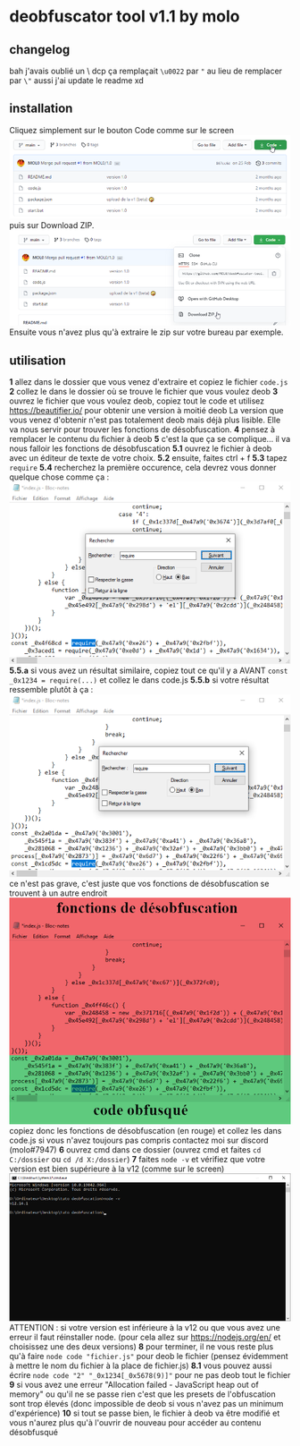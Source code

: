 # deobfuscator tool v1.1 by molo
## changelog
bah j'avais oublié un \ dcp ça remplaçait `\u0022` par `"` au lieu de remplacer par `\"`
aussi j'ai update le readme xd
## installation
Cliquez simplement sur le bouton Code comme sur le screen
![code](./images/code.png)
puis sur Download ZIP.
![download](./images/download.png)
Ensuite vous n'avez plus qu'à extraire le zip sur votre bureau par exemple.
## utilisation
**1** allez dans le dossier que vous venez d'extraire et copiez le fichier `code.js`
**2** collez le dans le dossier où se trouve le fichier que vous voulez deob
**3** ouvrez le fichier que vous voulez deob, copiez tout le code et utilisez https://beautifier.io/ pour obtenir une version à moitié deob
La version que vous venez d'obtenir n'est pas totalement deob mais déjà plus lisible. Elle va nous servir pour trouver les fonctions de désobfuscation.
**4** pensez à remplacer le contenu du fichier à deob
**5** c'est la que ça se complique... il va nous falloir les fonctions de désobfuscation
**5.1** ouvrez le fichier à deob avec un éditeur de texte de votre choix.
**5.2** ensuite, faites ctrl + f
**5.3** tapez `require`
**5.4** recherchez la première occurence, cela devrez vous donner quelque chose comme ça :
![require](./images/require.png)
**5.5.a** si vous avez un résultat similaire, copiez tout ce qu'il y a AVANT `const _0x1234 = require(...)` et collez le dans code.js
**5.5.b** si votre résultat ressemble plutôt à ça :
![require2](./images/require2.png)
ce n'est pas grave, c'est juste que vos fonctions de désobfuscation se trouvent à un autre endroit
![require3](./images/1337.png)
copiez donc les fonctions de désobfuscation (en rouge) et collez les dans code.js
si vous n'avez toujours pas compris contactez moi sur discord (molo#7947)
**6** ouvrez cmd dans ce dossier (ouvrez cmd et faites `cd C:/dossier` ou `cd /d X:/dossier`)
**7** faites `node -v` et vérifiez que votre version est bien supérieure à la v12 (comme sur le screen)
![version](./images/version.png)
ATTENTION : si votre version est inférieure à la v12 ou que vous avez une erreur il faut réinstaller node.
(pour cela allez sur https://nodejs.org/en/ et choisissez une des deux versions)
**8** pour terminer, il ne vous reste plus qu'à faire `node code "fichier.js"` pour deob le fichier (pensez évidemment à mettre le nom du fichier à la place de fichier.js)
**8.1** vous pouvez aussi écrire `node code "2" "_0x1234[_0x5678(9)]"` pour ne pas deob tout le fichier
**9** si vous avez une erreur "Allocation failed - JavaScript heap out of memory" ou qu'il ne se passe rien c'est que les presets de l'obfuscation sont trop élevés (donc impossible de deob si vous n'avez pas un minimum d'expérience)
**10** si tout se passe bien, le fichier à deob va être modifié et vous n'aurez plus qu'à l'ouvrir de nouveau pour accéder au contenu désobfusqué